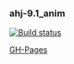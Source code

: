 ### ahj-9.1_anim
[![Build status](https://ci.appveyor.com/api/projects/status/abeg2lrme290bs8j?svg=true)](https://ci.appveyor.com/project/Sergl82/ahj-9-1-anim)

[GH-Pages](https://sergl82.github.io/ahj-9.1_anim/)

